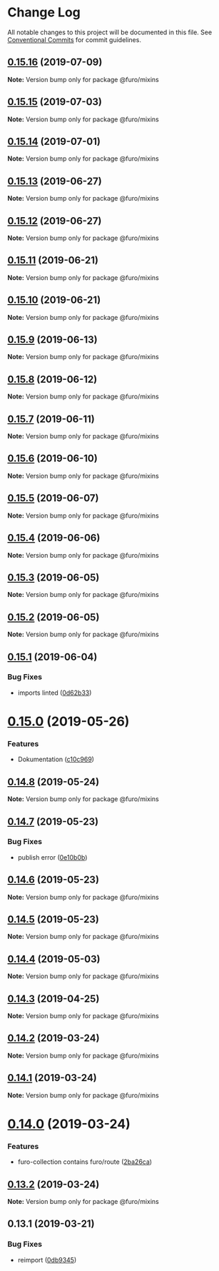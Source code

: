 # Change Log

All notable changes to this project will be documented in this file.
See [Conventional Commits](https://conventionalcommits.org) for commit guidelines.

## [0.15.16](https://github.com/veith/FuroBaseComponents/compare/@furo/mixins@0.15.15...@furo/mixins@0.15.16) (2019-07-09)

**Note:** Version bump only for package @furo/mixins





## [0.15.15](https://github.com/veith/FuroBaseComponents/compare/@furo/mixins@0.15.14...@furo/mixins@0.15.15) (2019-07-03)

**Note:** Version bump only for package @furo/mixins





## [0.15.14](https://github.com/veith/FuroBaseComponents/compare/@furo/mixins@0.15.13...@furo/mixins@0.15.14) (2019-07-01)

**Note:** Version bump only for package @furo/mixins





## [0.15.13](https://github.com/veith/FuroBaseComponents/compare/@furo/mixins@0.15.12...@furo/mixins@0.15.13) (2019-06-27)

**Note:** Version bump only for package @furo/mixins





## [0.15.12](https://github.com/veith/FuroBaseComponents/compare/@furo/mixins@0.15.11...@furo/mixins@0.15.12) (2019-06-27)

**Note:** Version bump only for package @furo/mixins





## [0.15.11](https://github.com/veith/FuroBaseComponents/compare/@furo/mixins@0.15.10...@furo/mixins@0.15.11) (2019-06-21)

**Note:** Version bump only for package @furo/mixins





## [0.15.10](https://github.com/veith/FuroBaseComponents/compare/@furo/mixins@0.15.9...@furo/mixins@0.15.10) (2019-06-21)

**Note:** Version bump only for package @furo/mixins





## [0.15.9](https://github.com/veith/FuroBaseComponents/compare/@furo/mixins@0.15.8...@furo/mixins@0.15.9) (2019-06-13)

**Note:** Version bump only for package @furo/mixins





## [0.15.8](https://github.com/veith/FuroBaseComponents/compare/@furo/mixins@0.15.7...@furo/mixins@0.15.8) (2019-06-12)

**Note:** Version bump only for package @furo/mixins





## [0.15.7](https://github.com/veith/FuroBaseComponents/compare/@furo/mixins@0.15.6...@furo/mixins@0.15.7) (2019-06-11)

**Note:** Version bump only for package @furo/mixins





## [0.15.6](https://github.com/veith/FuroBaseComponents/compare/@furo/mixins@0.15.5...@furo/mixins@0.15.6) (2019-06-10)

**Note:** Version bump only for package @furo/mixins





## [0.15.5](https://github.com/veith/FuroBaseComponents/compare/@furo/mixins@0.15.4...@furo/mixins@0.15.5) (2019-06-07)

**Note:** Version bump only for package @furo/mixins





## [0.15.4](https://github.com/veith/FuroBaseComponents/compare/@furo/mixins@0.15.3...@furo/mixins@0.15.4) (2019-06-06)

**Note:** Version bump only for package @furo/mixins





## [0.15.3](https://github.com/veith/FuroBaseComponents/compare/@furo/mixins@0.15.2...@furo/mixins@0.15.3) (2019-06-05)

**Note:** Version bump only for package @furo/mixins





## [0.15.2](https://github.com/veith/FuroBaseComponents/compare/@furo/mixins@0.15.1...@furo/mixins@0.15.2) (2019-06-05)

**Note:** Version bump only for package @furo/mixins





## [0.15.1](https://github.com/veith/FuroBaseComponents/compare/@furo/mixins@0.15.0...@furo/mixins@0.15.1) (2019-06-04)


### Bug Fixes

* imports linted ([0d62b33](https://github.com/veith/FuroBaseComponents/commit/0d62b33))





# [0.15.0](https://github.com/veith/FuroBaseComponents/compare/@furo/mixins@0.14.8...@furo/mixins@0.15.0) (2019-05-26)


### Features

* Dokumentation ([c10c969](https://github.com/veith/FuroBaseComponents/commit/c10c969))





## [0.14.8](https://github.com/veith/FuroBaseComponents/compare/@furo/mixins@0.14.7...@furo/mixins@0.14.8) (2019-05-24)

**Note:** Version bump only for package @furo/mixins





## [0.14.7](https://github.com/veith/FuroBaseComponents/compare/@furo/mixins@0.14.6...@furo/mixins@0.14.7) (2019-05-23)


### Bug Fixes

* publish error ([0e10b0b](https://github.com/veith/FuroBaseComponents/commit/0e10b0b))





## [0.14.6](https://github.com/veith/FuroBaseComponents/compare/@furo/mixins@0.14.5...@furo/mixins@0.14.6) (2019-05-23)

**Note:** Version bump only for package @furo/mixins





## [0.14.5](https://github.com/veith/FuroBaseComponents/compare/@furo/mixins@0.14.4...@furo/mixins@0.14.5) (2019-05-23)

**Note:** Version bump only for package @furo/mixins





## [0.14.4](https://github.com/veith/FuroBaseComponents/compare/@furo/mixins@0.14.3...@furo/mixins@0.14.4) (2019-05-03)

**Note:** Version bump only for package @furo/mixins





## [0.14.3](https://github.com/veith/FuroBaseComponents/compare/@furo/mixins@0.14.2...@furo/mixins@0.14.3) (2019-04-25)

**Note:** Version bump only for package @furo/mixins





## [0.14.2](https://github.com/veith/FuroBaseComponents/compare/@furo/mixins@0.14.1...@furo/mixins@0.14.2) (2019-03-24)

**Note:** Version bump only for package @furo/mixins





## [0.14.1](https://github.com/veith/FuroBaseComponents/compare/@furo/mixins@0.14.0...@furo/mixins@0.14.1) (2019-03-24)

**Note:** Version bump only for package @furo/mixins





# [0.14.0](https://github.com/veith/FuroBaseComponents/compare/@furo/mixins@0.13.2...@furo/mixins@0.14.0) (2019-03-24)


### Features

* furo-collection contains furo/route ([2ba26ca](https://github.com/veith/FuroBaseComponents/commit/2ba26ca))





## [0.13.2](https://github.com/veith/FuroBaseComponents/compare/@furo/mixins@0.13.1...@furo/mixins@0.13.2) (2019-03-24)

**Note:** Version bump only for package @furo/mixins





## 0.13.1 (2019-03-21)


### Bug Fixes

* reimport ([0db9345](https://github.com/veith/FuroBaseComponents/commit/0db9345))
